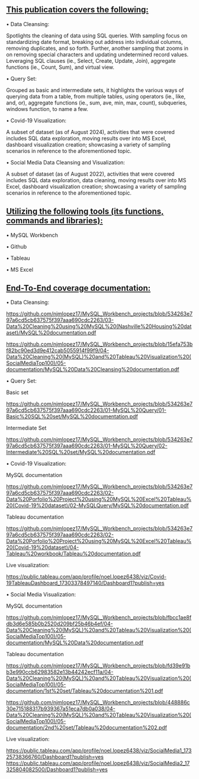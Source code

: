 ## <ins>This publication covers the following:<ins>

• Data Cleansing: 

Spotlights the cleaning of data using SQL queries.
With sampling focus on standardizing date format, breaking out address into individual columns, removing duplicates, and so forth.
Further, another sampling that zooms in on removing special characters and updating undetermined record values. Leveraging SQL clauses (ie., Select, Create, Update, Join), aggregate functions (ie., Count, Sum), and virtual view.

• Query Set: 

Grouped as basic and intermediate sets, it highlights the various ways of querying data from a table, from multiple tables, 
using operators (ie., like, and, or), aggregate functions (ie., sum, ave, min, max, count), subqueries, windows function, to name a few.

• Covid-19 Visualization:

A subset of dataset (as of August 2024), activities that were covered includes SQL data exploration, moving results over into MS Excel, 
dashboard visualization creation; showcasing a variety of sampling scenarios in reference to the aforementioned topic.

• Social Media Data Cleansing and Visualization:

A subset of dataset (as of August 2022), activities that were covered includes SQL data exploration, data cleaning, moving results over into MS Excel, 
dashboard visualization creation; showcasing a variety of sampling scenarios in reference to the aforementioned topic.

## <ins>Utilizing the following tools (its functions, commands and libraries):<ins>

• MySQL Workbench 

• Github  

• Tableau  

• MS Excel

## <ins>End-To-End coverage documentation:<ins>

• Data Cleansing: 

https://github.com/njmlopez17/MySQL_Workbench_projects/blob/534263e797a6cd5cb637575f397aaa690cdc2263/03-Data%20Cleaning%20using%20MySQL%20(Nashville%20Housing%20dataset)/MySQL%20documentation.pdf

https://github.com/njmlopez17/MySQL_Workbench_projects/blob/15efa753bf82bc90ed3d9e412cab5055914f99f9/04-Data%20Cleaning%20(MySQL)%20and%20Tableau%20Visualization%20(SocialMediaTop100)/05-documentation/MySQL%20Data%20Cleansing%20documentation.pdf

• Query Set: 

Basic set

https://github.com/njmlopez17/MySQL_Workbench_projects/blob/534263e797a6cd5cb637575f397aaa690cdc2263/01-MySQL%20Query/01-Basic%20SQL%20set/MySQL%20documentation.pdf

Intermediate Set

https://github.com/njmlopez17/MySQL_Workbench_projects/blob/534263e797a6cd5cb637575f397aaa690cdc2263/01-MySQL%20Query/02-Intermediate%20SQL%20set/MySQL%20documentation.pdf

• Covid-19 Visualization:

MySQL documentation

https://github.com/njmlopez17/MySQL_Workbench_projects/blob/534263e797a6cd5cb637575f397aaa690cdc2263/02-Data%20Porfolio%20Project%20using%20MySQL%20Excel%20Tableau%20(Covid-19%20dataset)/02-MySQLQuery/MySQL%20documentation.pdf

Tableau documentation

https://github.com/njmlopez17/MySQL_Workbench_projects/blob/534263e797a6cd5cb637575f397aaa690cdc2263/02-Data%20Porfolio%20Project%20using%20MySQL%20Excel%20Tableau%20(Covid-19%20dataset)/04-Tableau%20workbook/Tableau%20documentation.pdf

Live visualization:

https://public.tableau.com/app/profile/noel.lopez6438/viz/Covid-19TableauDashboard_17303378497140/Dashboard1?publish=yes

• Social Media Visualization:

MySQL documentation

https://github.com/njmlopez17/MySQL_Workbench_projects/blob/fbcc1ae8fdb3d6e585b0b2520d209bf25b46b4ef/04-Data%20Cleaning%20(MySQL)%20and%20Tableau%20Visualization%20(SocialMediaTop100)/05-documentation/MySQL%20Data%20documentation.pdf

Tableau documentation

https://github.com/njmlopez17/MySQL_Workbench_projects/blob/fd39e91bb3e990ccb62983582e13b44242ecf11a/04-Data%20Cleaning%20(MySQL)%20and%20Tableau%20Visualization%20(SocialMediaTop100)/05-documentation/1st%20set/Tableau%20documentation%201.pdf

https://github.com/njmlopez17/MySQL_Workbench_projects/blob/448886c30e715188317b939367a51eca7db0a038/04-Data%20Cleaning%20(MySQL)%20and%20Tableau%20Visualization%20(SocialMediaTop100)/05-documentation/2nd%20set/Tableau%20documentation%202.pdf

Live visualization:

https://public.tableau.com/app/profile/noel.lopez6438/viz/SocialMedia1_17325738366760/Dashboard1?publish=yes
https://public.tableau.com/app/profile/noel.lopez6438/viz/SocialMedia2_17325804082500/Dashboard1?publish=yes


